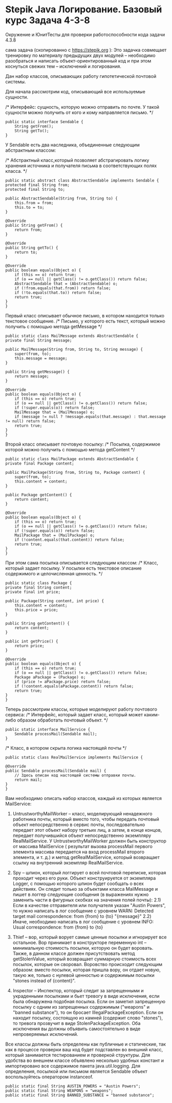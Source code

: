 # Stepik Java Логирование. Базовый курс Задача 4-3-8
Окружение и ЮнитТесты для проверки работоспособности кода задачи 4.3.8

сама задача (скопированно с https://stepik.org ): 
Это задачка совмещает тренировку по материалу предыдущих двух модулей – необходимо разобраться и написать объект-ориентированный код и при этом коснуться свежих тем – исключений и логирования.

Дан набор классов, описывающих работу гипотетической почтовой системы.

Для начала рассмотрим код, описывающий все используемые сущности.

/* Интерфейс: сущность, которую можно отправить по почте. У такой сущности можно получить от кого и кому направляется письмо. */ 

    public static interface Sendable { 
        String getFrom(); 
        String getTo(); 
    } 

У Sendable есть два наследника, объединенные следующим абстрактным классом:

/* Абстрактный класс,который позволяет абстрагировать логику хранения источника и получателя письма в соответствующих полях класса. */

    public static abstract class AbstractSendable implements Sendable {
    protected final String from;
    protected final String to;

    public AbstractSendable(String from, String to) {
        this.from = from;
        this.to = to;
    }

    @Override
    public String getFrom() {
        return from;
    }

    @Override
    public String getTo() {
        return to;
    }

    @Override
    public boolean equals(Object o) {
        if (this == o) return true;
        if (o == null || getClass() != o.getClass()) return false;
        AbstractSendable that = (AbstractSendable) o;
        if (!from.equals(that.from)) return false;
        if (!to.equals(that.to)) return false;
        return true;
    }
    }

Первый класс описывает обычное письмо, в котором находится только текстовое сообщение.
/* Письмо, у которого есть текст, который можно получить с помощью метода getMessage */

    public static class MailMessage extends AbstractSendable {
    private final String message;

    public MailMessage(String from, String to, String message) {
        super(from, to);
        this.message = message;
    }

    public String getMessage() {
        return message;
    }

    @Override
    public boolean equals(Object o) {
        if (this == o) return true;
        if (o == null || getClass() != o.getClass()) return false;
        if (!super.equals(o)) return false;
        MailMessage that = (MailMessage) o;
        if (message != null ? !message.equals(that.message) : that.message != null) return false;
        return true;
    }
    }
    
Второй класс описывает почтовую посылку:
/* Посылка, содержимое которой можно получить с помощью метода getContent */ 

    public static class MailPackage extends AbstractSendable { 
    private final Package content;

    public MailPackage(String from, String to, Package content) {
        super(from, to);
        this.content = content;
    }

    public Package getContent() {
        return content;
    }

    @Override
    public boolean equals(Object o) {
        if (this == o) return true;
        if (o == null || getClass() != o.getClass()) return false;
        if (!super.equals(o)) return false;
        MailPackage that = (MailPackage) o;
        if (!content.equals(that.content)) return false;
        return true;
    }
    }
    
При этом сама посылка описывается следующим классом:
/* Класс, который задает посылку. У посылки есть текстовое описание содержимого и целочисленная ценность. */ 

    public static class Package { 
    private final String content; 
    private final int price;

    public Package(String content, int price) {
        this.content = content;
        this.price = price;
    }

    public String getContent() {
        return content;
    }

    public int getPrice() {
        return price;
    }

    @Override
    public boolean equals(Object o) {
        if (this == o) return true;
        if (o == null || getClass() != o.getClass()) return false;
        Package aPackage = (Package) o;
        if (price != aPackage.price) return false;
        if (!content.equals(aPackage.content)) return false;
        return true;
    }
    }
    
Теперь рассмотрим классы, которые моделируют работу почтового сервиса:
/* Интерфейс, который задает класс, который может каким-либо образом обработать почтовый объект. */

    public static interface MailService { 
        Sendable processMail(Sendable mail); 
    }
    
/* Класс, в котором скрыта логика настоящей почты */

    public static class RealMailService implements MailService {

    @Override
    public Sendable processMail(Sendable mail) {
        // Здесь описан код настоящей системы отправки почты.
        return mail;
    }
    }
    
Вам необходимо описать набор классов, каждый из которых является MailService:

1. UntrustworthyMailWorker – класс, моделирующий ненадежного работника почты, который вместо того, чтобы передать почтовый   объект    непосредственно в сервис почты, последовательно передает этот объект набору третьих лиц, а затем, в конце концов, передает получившийся объект непосредственно экземпляру RealMailService. У UntrustworthyMailWorker должен быть конструктор от массива MailService ( результат вызова processMail первого элемента массива передается на вход processMail второго элемента, и т. д.) и метод getRealMailService, который возвращает ссылку на внутренний экземпляр RealMailService.

2. Spy – шпион, который логгирует о всей почтовой переписке, которая проходит через его руки. Объект конструируется от экземпляра Logger, с помощью которого шпион будет сообщать о всех действиях. Он следит только за объектами класса MailMessage и пишет в логгер следующие сообщения (в выражениях нужно заменить части в фигурных скобках на значения полей почты): 2.1) Если в качестве отправителя или получателя указан "Austin Powers", то нужно написать в лог сообщение с уровнем WARN: Detected target mail correspondence: from {from} to {to} "{message}" 2.2) Иначе, необходимо написать в лог сообщение с уровнем INFO: Usual correspondence: from {from} to {to}

3. Thief – вор, который ворует самые ценные посылки и игнорирует все остальное. Вор принимает в конструкторе переменную int – минимальную стоимость посылки, которую он будет воровать. Также, в данном классе должен присутствовать метод getStolenValue, который возвращает суммарную стоимость всех посылок, которые он своровал. Воровство происходит следующим образом: вместо посылки, которая пришла вору, он отдает новую, такую же, только с нулевой ценностью и содержимым посылки "stones instead of {content}".

4. Inspector – Инспектор, который следит за запрещенными и украденными посылками и бьет тревогу в виде исключения, если была обнаружена подобная посылка. Если он заметил запрещенную посылку с одним из запрещенных содержимым ("weapons" и "banned substance"), то он бросает IllegalPackageException. Если он находит посылку, состоящую из камней (содержит слово "stones"), то тревога прозвучит в виде StolenPackageException. Оба исключения вы должны объявить самостоятельно в виде непроверяемых исключений.

Все классы должны быть определены как публичные и статические, так как в процессе проверки ваш код будет подставлен во внешний класс, который занимается тестированием и проверкой структуры. Для удобства во внешнем классе объявлено несколько удобных констант и импортировано все содержимое пакета java.util.logging. Для определения, посылкой или письмом является Sendable объект воспользуйтесь оператором instanceof.

    public static final String AUSTIN_POWERS = "Austin Powers"; 
    public static final String WEAPONS = "weapons"; 
    public static final String BANNED_SUBSTANCE = "banned substance";
